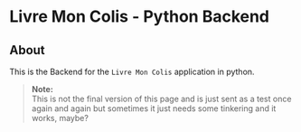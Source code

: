 # Livre Mon Colis - Python Backend

## About

This is the Backend for the `Livre Mon Colis` application in python.

> **Note:**  
> This is not the final version of this page and is just sent as a test once again and again but sometimes it just needs some tinkering and it works, maybe?
